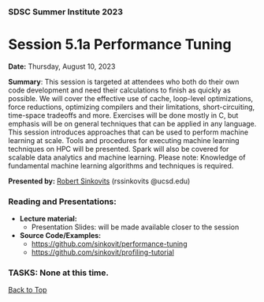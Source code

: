### SDSC Summer Institute 2023
# Session 5.1a Performance Tuning

**Date:** Thursday, August 10, 2023

**Summary**: This session is targeted at attendees who both do their own code development and need their calculations to finish as quickly as possible. We will cover the effective use of cache, loop-level optimizations, force reductions, optimizing compilers and their limitations, short-circuiting, time-space tradeoffs and more. Exercises will be done mostly in C, but emphasis will be on general techniques that can be applied in any language.
This session introduces approaches that can be used to perform machine learning at scale. Tools and procedures for executing machine learning techniques on HPC will be presented.  Spark will also be covered for scalable data analytics and machine learning. Please note: Knowledge of fundamental machine learning algorithms and techniques is required.

**Presented by:** [Robert Sinkovits](https://www.sdsc.edu/research/researcher_spotlight/sinkovits_robert.html) (rssinkovits @ucsd.edu)

### Reading and Presentations:
* **Lecture material:**
   * Presentation Slides: will be made available closer to the session
* **Source Code/Examples:**
   * https://github.com/sinkovit/performance-tuning
   * https://github.com/sinkovit/profiling-tutorial

### TASKS: None at this time.

[Back to Top](#top)

